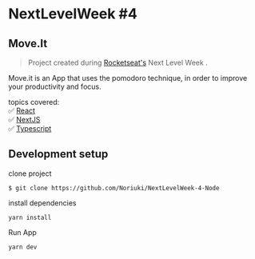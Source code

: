 # NextLevelWeek #4
## Move.It
> Project created during [Rocketseat's](https://rocketseat.com.br/) Next Level Week
.


Move.it is an App that uses the pomodoro technique, in order to improve your productivity and focus.

topics covered:\
:white_check_mark: [React](https://reactjs.org/)\
:white_check_mark: [NextJS](https://nextjs.org/)\
:white_check_mark: [Typescript](https://www.typescriptlang.org/)

## Development setup
clone project

`
$ git clone https://github.com/Noriuki/NextLevelWeek-4-Node
`

install dependencies

`
yarn install
`

Run App

`
yarn dev
`
